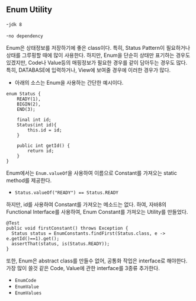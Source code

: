 **Enum Utility**
----------------

\-`jdk 8`

\-`no dependency`

Enum은 상태정보를 저장하기에 좋은 class이다. 특히, Status Pattern이 필요하거나 상태를 그루핑할 때에 많이 사용한다. 하지만, Enum을 단순히 상태만 표기하는 경우도 있겠지만, Code나 Value등의 매핑정보가 필요한 경우를 같이 담아두는 경우도 많다. 특히, DATABASE에 입력하거나, View에 보여줄 경우에 이러한 경우가 많다.

-	아래의 소스는 Enum을 사용하는 간단한 예시이다.

```
enum Status {
    READY(1),
    BIGIN(2),
    END(3);

    final int id;
    Status(int id){
        this.id = id;
    }

    public int getId() {
        return id;
    }
}
```

Enum에서는 `Enum.valueOf`을 사용하여 이름으로 Constant를 가져오는 static method를 제공한다.
 - `Status.valueOf("READY") == Status.READY`

하지만, id를 사용하여 Constant를 가져오는 메소드는 없다. 하여, 자바8의 Functional Interface를 사용하여, Enum Constant를 가져오는 Utility를 만들었다.

```
@Test
public void firstConstant() throws Exception {
  Status status = EnumConstants.findFirst(Status.class, e -> e.getId()==1).get();
  assertThat(status, is(Status.READY));
}
```

또한, Enum은 abstract class를 만들수 없어, 공통화 작업은 interface로 해야한다. 가장 많이 쓸것 같은 Code, Value에 관한 interface를 3종류 추가한다.

 - `EnumCode`
 - `EnumValue`
 - `EnumValues`
